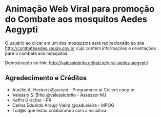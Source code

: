 # Animação Web Viral para promoção do Combate aos mosquitos Aedes Aegypti

O usuário ao clicar em um dos mosquistos será redirecionado ao site http://combateaedes.saude.gov.br  cujo contém informações e orientações para o combate aos mosquitos.

Demostração no link: http://valessiobrito.github.io/viral-aedes-aegypti/

## Agredecimento e Créditos

* Aurélio A. Heckert @aurium - Programmer at Colivre.coop.br
* Valessio S. Brito @valessiobrito - Assessor MJ
* Keffin Gracher - PR
* Carlos Eduardo Araujo Vieira @caduvieira - MPOG
* Tod@s que estão colaborando com a iniciativa.

